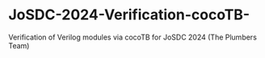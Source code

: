 # JoSDC-2024-Verification-cocoTB-
Verification of Verilog modules via cocoTB for JoSDC 2024 (The Plumbers Team)
